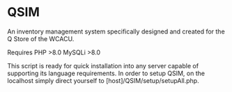 # QSIM
An inventory management system specifically designed and created for the Q Store of the WCACU.

Requires  PHP >8.0
          MySQLi >8.0

This script is ready for quick installation into any server capable of supporting its language requirements.
In order to setup QSIM, on the localhost simply direct yourself to [host]/QSIM/setup/setupAll.php.
